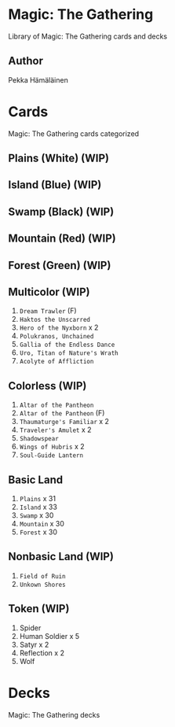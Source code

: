 # Magic: The Gathering

Library of Magic: The Gathering cards and decks


## Author

Pekka Hämäläinen


# Cards

Magic: The Gathering cards categorized


## Plains (White) (WIP)


## Island (Blue) (WIP)


## Swamp (Black) (WIP)


## Mountain (Red) (WIP)


## Forest (Green) (WIP)


## Multicolor (WIP)

1. ```Dream Trawler``` (F)
2. ```Haktos the Unscarred```
3. ```Hero of the Nyxborn``` x 2
4. ```Polukranos, Unchained```
5. ```Gallia of the Endless Dance```
6. ```Uro, Titan of Nature's Wrath```
7. ```Acolyte of Affliction```


## Colorless (WIP)

1. ```Altar of the Pantheon```
2. ```Altar of the Pantheon``` (F)
3. ```Thaumaturge's Familiar``` x 2
4. ```Traveler's Amulet``` x 2
5. ```Shadowspear```
6. ```Wings of Hubris``` x 2
7. ```Soul-Guide Lantern```


## Basic Land

1. ```Plains``` x 31
2. ```Island``` x 33
3. ```Swamp``` x 30
4. ```Mountain``` x 30
5. ```Forest``` x 30


## Nonbasic Land (WIP)

1. ```Field of Ruin```
2. ```Unkown Shores```


## Token (WIP)

1. Spider
2. Human Soldier x 5
3. Satyr x 2
4. Reflection x 2
5. Wolf


# Decks

Magic: The Gathering decks
